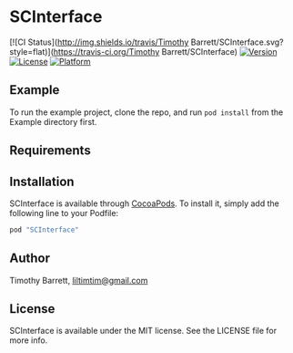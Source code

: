 # SCInterface

[![CI Status](http://img.shields.io/travis/Timothy Barrett/SCInterface.svg?style=flat)](https://travis-ci.org/Timothy Barrett/SCInterface)
[![Version](https://img.shields.io/cocoapods/v/SCInterface.svg?style=flat)](http://cocoapods.org/pods/SCInterface)
[![License](https://img.shields.io/cocoapods/l/SCInterface.svg?style=flat)](http://cocoapods.org/pods/SCInterface)
[![Platform](https://img.shields.io/cocoapods/p/SCInterface.svg?style=flat)](http://cocoapods.org/pods/SCInterface)

## Example

To run the example project, clone the repo, and run `pod install` from the Example directory first.

## Requirements

## Installation

SCInterface is available through [CocoaPods](http://cocoapods.org). To install
it, simply add the following line to your Podfile:

```ruby
pod "SCInterface"
```

## Author

Timothy Barrett, liltimtim@gmail.com

## License

SCInterface is available under the MIT license. See the LICENSE file for more info.
